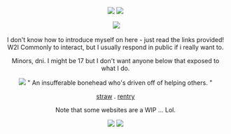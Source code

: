  <div align="center"> 

![](https://64.media.tumblr.com/8ef0413ca47c25870ba846b0df42d9cb/757c8836d3ea8b2b-ec/s1280x1920/b70405f9f6b7709ab3e4fd08fa3819199abfa90f.pnj)
![](https://64.media.tumblr.com/d7d561632de3c87201af34bb3bf84a63/abd43fd6b15dc4e8-e1/s1280x1920/c8359a9e4873d6c8061d1c0f94ff02fa8f50dc32.pnj)‎‎‎‎‎‎‎‎‎‎‎‎‎‎‎‎‎‎‎‎

‎
![](https://komarev.com/ghpvc/?username=your-github-sukunacest&label=curses+killed&style=plastic&color=731527)

‎‎
‎I don't know how to introduce myself on here - just read the links provided!
‎‎
W2I Commonly to interact, but I usually respond in public if i really want to.

Minors, dni. I might be 17 but I don't want anyone below that exposed to what I do.

![](https://64.media.tumblr.com/ce59aa3a885100b2c473551b121d2d0e/c94e1ef95b5d17c2-7e/s1280x1920/b230af2aadd2ab8041dd6e43c272f2ad5767c384.pnj)
‎‎
‎‎‎" An insufferable bonehead who's driven off of helping others. "

[straw](https://sukunacest.straw.page/) . [rentry](https://rentry.co/sukunacests)

Note that some websites are a WIP ... Lol.‎

![](https://64.media.tumblr.com/d7d561632de3c87201af34bb3bf84a63/abd43fd6b15dc4e8-e1/s1280x1920/c8359a9e4873d6c8061d1c0f94ff02fa8f50dc32.pnj)
![](https://64.media.tumblr.com/969a8eaefc9eb66ad3c01cc70421e0ae/757c8836d3ea8b2b-e0/s1280x1920/9831ab51f98eba0958dbebebb266ea4b34ad27c4.pnj)
